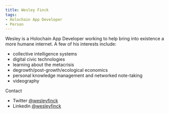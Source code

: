 ```yaml
---
title: Wesley Finck
tags:
- Holochain App Developer
- Person
---
```


Wesley is a Holochain App Developer working to help bring into existence a more humane internet. A few of his interests include:
- collective intelligence systems
- digital civic technologies
- learning about the metacrisis
- degrowth/post-growth/ecological economics
- personal knowledge management and networked note-taking
- videography

Contact
* Twitter [@wesleyfinck](https://twitter.com/wesleyfinck)
* Linkedin [@wesleyfinck](https://www.linkedin.com/in/wesleyfinck/)